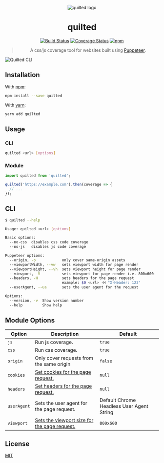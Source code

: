 <div align="center" markdown="1">

![quilted logo](https://user-images.githubusercontent.com/1062039/35892723-4a4e70aa-0b70-11e8-90a8-082686146a1b.png)

# quilted

[![Build Status](https://travis-ci.org/scurker/quilted.svg?branch=master)](https://travis-ci.org/scurker/quilted)
[![Coverage Status](https://coveralls.io/repos/scurker/quilted/badge.svg?branch=master&service=github)](https://coveralls.io/github/scurker/quilted?branch=master)
[![npm](https://img.shields.io/npm/v/quilted.svg?style=flat)](https://www.npmjs.com/package/quilted)

> A css/js coverage tool for websites built using [Puppeteer](https://github.com/GoogleChrome/puppeteer).

</div>

![Quilted CLI](https://user-images.githubusercontent.com/1062039/35894339-d0ea5cf8-0b77-11e8-8b2c-097b58d15470.png)

## Installation

With [npm](https://www.npmjs.com/):

```sh
npm install --save quilted
```

With [yarn](https://yarnpkg.com):

```sh
yarn add quilted
```

## Usage

### CLI

```sh
quilted <url> [options]
```

### Module

```js
import quilted from 'quilted';

quilted('https://example.com').then(coverage => {
  // ...
});
```

## CLI

```sh
$ quilted --help

Usage: quilted <url> [options]

Basic options:
  --no-css  disables css code coverage                                 [boolean]
  --no-js   disables js code coverage                                  [boolean]

Puppeteer options:
  --origin, -o            only cover same-origin assets                [boolean]
  --viewportWidth, --vw   sets viewport width for page render           [number]
  --viewportHeight, --vh  sets viewport height for page render          [number]
  --viewport, -V          sets viewport for page render i.e. 800x600    [string]
  --headers, -H           sets headers for the page request
                          example: $0 <url> -H "X-Header: 123"           [array]
  --userAgent, --ua       sets the user agent for the request           [string]

Options:
  --version, -v  Show version number                                   [boolean]
  --help         Show help                                             [boolean]
```

## Module Options

| Option    | Description       | Default |
|-----------|-------------------|---------|
| `js`      | Run js coverage.  | `true`  |
| `css`     | Run css coverage. | `true`  |
| `origin`  | Only cover requests from the same origin | `false`  |
| `cookies` | [Set cookies for the page request.](https://github.com/GoogleChrome/puppeteer/blob/master/docs/api.md#pagesetcookiecookies) | `null` |
| `headers` | [Set headers for the page request.](https://github.com/GoogleChrome/puppeteer/blob/master/docs/api.md#pagesetextrahttpheadersheaders) | `null` |
| `userAgent` | Sets the user agent for the page request. | Default Chrome Headless User Agent String |
| `viewport` | [Sets the viewport size for the page request.](https://github.com/GoogleChrome/puppeteer/blob/master/docs/api.md#pagesetviewportviewport) | `800x600` |

## License

[MIT](/license)
